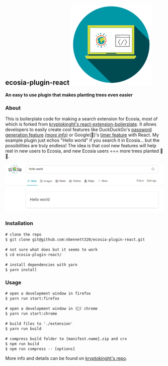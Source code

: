 ## ecosia-plugin-react ![ecosia-plugin-react's logo](./src/img/icon-256.png)
**An easy to use plugin that makes planting trees even easier**

### About
This is boilerplate code for making a search extension for Ecosia, most of which is forked from [kryptokinght's react-extension-boilerplate](https://github.com/kryptokinght/react-extension-boilerplate). It allows developers to easily create cool features like DuckDuckGo's [password generation feature](https://duckduckgo.com/?q=password+strong+12&ia=answer) _[(more info)](https://help.duckduckgo.com/duckduckgo-help-pages/features/instant-answers-and-other-features/)_ or Google(🤢)'s [timer feature](https://www.google.com/search?q=timer) with React.
My example plugin just echos "Hello world" if you search it in Ecosia... but the possibilities are truly endless! The idea is that cool new features will help reel in new users to Ecosia, and new Ecosia users === more trees planted 🌳💞. 

![a picture of my example plugin](./screenshots/1.png)

### Installation
```
# clone the repo
$ git clone git@github.com:nbennett320/ecosia-plugin-react.git

# not sure what does but it seems to work
$ cd ecosia-plugin-react/

# install dependencies with yarn
$ yarn install
```

### Usage
```
# open a development window in firefox 
$ yarn run start:firefox

# open a development window in (🤢) chrome 
$ yarn run start:chrome

# build files to './extension'
$ yarn run build

# compress build folder to {manifest.name}.zip and crx
$ npm run build
$ npm run compress -- [options]
```

More info and details can be found on [kryptokinght's repo](https://github.com/kryptokinght/react-extension-boilerplate).